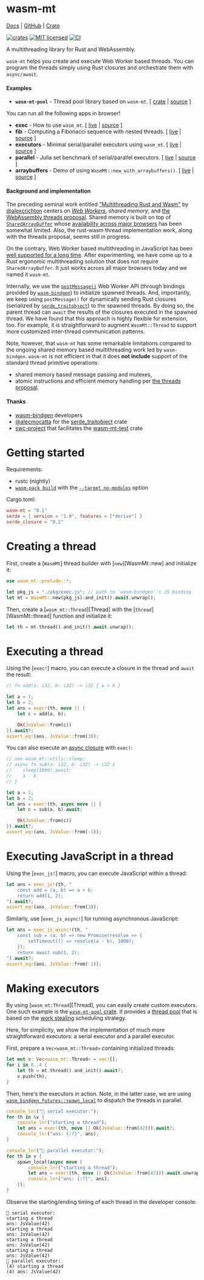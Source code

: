 <!-- ⚠️  THIS IS A GENERATED FILE -->
wasm-mt
=======

[Docs](https://docs.rs/wasm-mt) |
[GitHub](https://github.com/w3reality/wasm-mt) |
[Crate](https://crates.io/crates/wasm-mt)

[![crates][crates-badge]][crates-url]
[![MIT licensed][mit-badge]][mit-url]
[![CI][actions-badge]][actions-url]

[crates-badge]: https://img.shields.io/crates/v/wasm-mt.svg
[crates-url]: https://crates.io/crates/wasm-mt
[mit-badge]: https://img.shields.io/badge/license-MIT-blue.svg
[mit-url]: https://github.com/w3reality/wasm-mt/blob/master/LICENSE-MIT
[actions-badge]: https://github.com/w3reality/wasm-mt/workflows/CI/badge.svg
[actions-url]: https://github.com/w3reality/wasm-mt/actions

A multithreading library for Rust and WebAssembly.

`wasm-mt` helps you create and execute Web Worker based threads. You can program the threads simply using Rust closures and orchestrate them with `async/await`.

#### Examples

- **`wasm-mt-pool`** - Thread pool library based on `wasm-mt`. [ [crate](https://crates.io/crates/wasm-mt-pool) | [source](https://github.com/w3reality/wasm-mt/tree/master/crates/pool) ]

You can run all the following apps in browser!

- **exec** - How to use <code>wasm_mt</code>. [ [live](https://w3reality.github.io/wasm-mt/examples/exec/index.html) | [source](https://github.com/w3reality/wasm-mt/tree/master/examples/exec) ]
- **fib** - Computing a Fibonacci sequence with nested threads. [ [live](https://w3reality.github.io/wasm-mt/examples/fib/index.html) | [source](https://github.com/w3reality/wasm-mt/tree/master/examples/fib) ]
- **executors** - Minimal serial/parallel executors using <code>wasm_mt</code>. [ [live](https://w3reality.github.io/wasm-mt/examples/executors/index.html) | [source](https://github.com/w3reality/wasm-mt/tree/master/examples/executors) ]
- **parallel** - Julia set benchmark of serial/parallel executors. [ [live](https://w3reality.github.io/wasm-mt/examples/parallel/index.html) | [source](https://github.com/w3reality/wasm-mt/tree/master/examples/parallel) ]
- **arraybuffers** - Demo of using <code>WasmMt::new_with_arraybuffers()</code>. [ [live](https://w3reality.github.io/wasm-mt/examples/arraybuffers/index.html) | [source](https://github.com/w3reality/wasm-mt/tree/master/examples/arraybuffers) ]

#### Background and implementation

The preceding seminal work entitled ["Multithreading Rust and Wasm"](https://rustwasm.github.io/2018/10/24/multithreading-rust-and-wasm.html) by [@alexcrichton](https://github.com/alexcrichton) centers on [*Web Workers*](https://developer.mozilla.org/en-US/docs/Web/API/Web_Workers_API), *shared memory*, and [the WebAssembly threads proposal](https://github.com/WebAssembly/threads/blob/master/proposals/threads/Overview.md). Shared memory is built on top of [`SharedArrayBuffer`](https://developer.mozilla.org/en-US/docs/Web/JavaScript/Reference/Global_Objects/SharedArrayBuffer) whose [availability across major browsers](https://caniuse.com/#feat=sharedarraybuffer) has been somewhat limited. Also, the rust-wasm thread implementation work, along with the threads proposal, seems still in progress.

On the contrary, Web Worker based multithreading in JavaScript has been [well supported for a long time](https://caniuse.com/#feat=webworkers). After experimenting, we have come up to a Rust ergonomic multithreading solution that does not require `SharedArrayBuffer`. It just works across all major browsers today and we named it `wasm-mt`.

Internally, we use the [`postMessage()`](https://developer.mozilla.org/en-US/docs/Web/API/Worker/postMessage) Web Worker API (through bindings provided by [`wasm-bindgen`](https://github.com/rustwasm/wasm-bindgen)) to initialize spawned threads. And, importantly, we keep using `postMessage()` for dynamically sending Rust closures (serialized by [`serde_traitobject`](https://github.com/alecmocatta/serde_traitobject)) to the spawned threads. By doing so, the parent thread can `await` the results of the closures executed in the spawned thread. We have found that this approach is highly flexible for extension, too. For example, it is straightforward to augment `WasmMt::Thread` to support more customized inter-thread communication patterns.

Note, however, that `wasm-mt` has some remarkable limitations compared to the ongoing shared memory based multithreading work led by `wasm-bindgen`. `wasm-mt` is not efficient in that it does **not include** support of the standard thread primitive operations:

- shared memory based message passing and mutexes,
- atomic instructions and efficient memory handling per [the threads proposal](https://github.com/WebAssembly/threads/blob/master/proposals/threads/Overview.md).

#### Thanks

- [wasm-bindgen](https://github.com/rustwasm/wasm-bindgen) developers
- [@alecmocatta](https://github.com/alecmocatta) for the [serde_traitobject](https://github.com/alecmocatta/serde_traitobject) crate
- [swc-project](https://github.com/swc-project) that facilitates the [wasm-mt-test](https://github.com/w3reality/wasm-mt/tree/master/crates/test) crate

# Getting started

Requirements:

- rustc (nightly)
- [`wasm-pack build`](https://github.com/rustwasm/wasm-pack#%EF%B8%8F-commands) with the [`--target no-modules`](https://rustwasm.github.io/docs/wasm-bindgen/reference/deployment.html#without-a-bundler) option

Cargo.toml:

```toml
wasm-mt = "0.1"
serde = { version = "1.0", features = ["derive"] }
serde_closure = "0.2"
```

# Creating a thread

First, create a [`WasmMt`] thread builder with [`new`][WasmMt::new] and initialize it:

```rust
use wasm_mt::prelude::*;

let pkg_js = "./pkg/exec.js"; // path to `wasm-bindgen`'s JS binding
let mt = WasmMt::new(pkg_js).and_init().await.unwrap();
```

Then, create a [`wasm_mt::Thread`][Thread] with the [`thread`][WasmMt::thread] function and initialize it:

```rust
let th = mt.thread().and_init().await.unwrap();
```

# Executing a thread

Using the [`exec!`] macro, you can execute a closure in the thread and `await` the result:

```rust
// fn add(a: i32, b: i32) -> i32 { a + b }

let a = 1;
let b = 2;
let ans = exec!(th, move || {
    let c = add(a, b);

    Ok(JsValue::from(c))
}).await?;
assert_eq!(ans, JsValue::from(3));
```

You can also execute an [async closure] with `exec!`:

```rust
// use wasm_mt::utils::sleep;
// async fn sub(a: i32, b: i32) -> i32 {
//    sleep(1000).await;
//    a - b
// }

let a = 1;
let b = 2;
let ans = exec!(th, async move || {
    let c = sub(a, b).await;

    Ok(JsValue::from(c))
}).await?;
assert_eq!(ans, JsValue::from(-1));
```

# Executing JavaScript in a thread

Using the [`exec_js!`] macro, you can execute JavaScript within a thread:

```rust
let ans = exec_js!(th, "
    const add = (a, b) => a + b;
    return add(1, 2);
").await?;
assert_eq!(ans, JsValue::from(3));
```

Similarly, use [`exec_js_async!`] for running asynchronous JavaScript:

```rust
let ans = exec_js_async!(th, "
    const sub = (a, b) => new Promise(resolve => {
        setTimeout(() => resolve(a - b), 1000);
    });
    return await sub(1, 2);
").await?;
assert_eq!(ans, JsValue::from(-1));
```

# Making executors

By using [`wasm_mt:Thread`][Thread], you can easily create custom executors. One such example is the [`wasm-mt-pool` crate](https://crates.io/crates/wasm-mt-pool). It provides a [thread pool](https://doc.rust-lang.org/book/ch20-02-multithreaded.html#improving-throughput-with-a-thread-pool) that is based on the [work stealing] scheduling strategy.

Here, for simplicity, we show the implementation of much more  straightforward executors: a serial executor and a parallel executor.

First, prepare a `Vec<wasm_mt::Thread>` containing initialized threads:

```rust
let mut v: Vec<wasm_mt::Thread> = vec![];
for i in 0..4 {
    let th = mt.thread().and_init().await?;
    v.push(th);
}
```

Then, here's the executors in action. Note, in the latter case, we are using [`wasm_bindgen_futures::spawn_local`](https://rustwasm.github.io/wasm-bindgen/api/wasm_bindgen_futures/fn.spawn_local.html) to dispatch the threads in parallel.

```rust
console_ln!("🚀 serial executor:");
for th in &v {
    console_ln!("starting a thread");
    let ans = exec!(th, move || Ok(JsValue::from(42))).await?;
    console_ln!("ans: {:?}", ans);
}

console_ln!("🚀 parallel executor:");
for th in v {
    spawn_local(async move {
        console_ln!("starting a thread");
        let ans = exec!(th, move || Ok(JsValue::from(42))).await.unwrap();
        console_ln!("ans: {:?}", ans);
    });
}
```

Observe the starting/ending timing of each thread in the developer console:

```text
🚀 serial executor:
starting a thread
ans: JsValue(42)
starting a thread
ans: JsValue(42)
starting a thread
ans: JsValue(42)
starting a thread
ans: JsValue(42)
🚀 parallel executor:
(4) starting a thread
(4) ans: JsValue(42)
```

[async closure]: https://github.com/rust-lang/rfcs/blob/master/text/2394-async_await.md#async--closures
[work stealing]: https://en.wikipedia.org/wiki/Work_stealing
